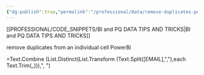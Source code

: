 ```yaml
---
{"dg-publish":true,"permalink":"/professional/data/remove-duplicates-power-bi/","tags":["dax","Power_bi","Data"],"noteIcon":""}
---
```


[[PROFESSIONAL/CODE_SNIPPETS/BI and PQ DATA TIPS AND TRICKS\|BI and PQ DATA TIPS AND TRICKS]]

remove duplicates from an individual cell PowerBi


=Text.Combine (List.Distinct(List.Transform (Text.Split([EMAIL],","),each Text.Trim(_))),", ")